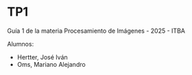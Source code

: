 # TP1
Guía 1 de la materia Procesamiento de Imágenes - 2025 - ITBA

Alumnos:
- Hertter, José Iván
- Oms, Mariano Alejandro

